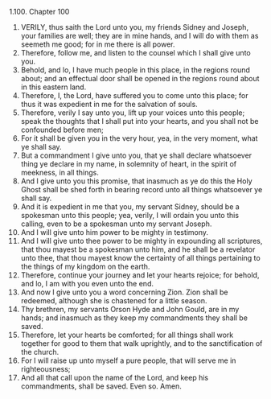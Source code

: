 1.100. Chapter 100
1. VERILY, thus saith the Lord unto you, my friends Sidney and Joseph, your families are well; they are in mine hands, and I will do with them as seemeth me good; for in me there is all power.
2. Therefore, follow me, and listen to the counsel which I shall give unto you.
3. Behold, and lo, I have much people in this place, in the regions round about; and an effectual door shall be opened in the regions round about in this eastern land.
4. Therefore, I, the Lord, have suffered you to come unto this place; for thus it was expedient in me for the salvation of souls.
5. Therefore, verily I say unto you, lift up your voices unto this people; speak the thoughts that I shall put into your hearts, and you shall not be confounded before men;
6. For it shall be given you in the very hour, yea, in the very moment, what ye shall say.
7. But a commandment I give unto you, that ye shall declare whatsoever thing ye declare in my name, in solemnity of heart, in the spirit of meekness, in all things.
8. And I give unto you this promise, that inasmuch as ye do this the Holy Ghost shall be shed forth in bearing record unto all things whatsoever ye shall say.
9. And it is expedient in me that you, my servant Sidney, should be a spokesman unto this people; yea, verily, I will ordain you unto this calling, even to be a spokesman unto my servant Joseph.
10. And I will give unto him power to be mighty in testimony.
11. And I will give unto thee power to be mighty in expounding all scriptures, that thou mayest be a spokesman unto him, and he shall be a revelator unto thee, that thou mayest know the certainty of all things pertaining to the things of my kingdom on the earth.
12. Therefore, continue your journey and let your hearts rejoice; for behold, and lo, I am with you even unto the end.
13. And now I give unto you a word concerning Zion. Zion shall be redeemed, although she is chastened for a little season.
14. Thy brethren, my servants Orson Hyde and John Gould, are in my hands; and inasmuch as they keep my commandments they shall be saved.
15. Therefore, let your hearts be comforted; for all things shall work together for good to them that walk uprightly, and to the sanctification of the church.
16. For I will raise up unto myself a pure people, that will serve me in righteousness;
17. And all that call upon the name of the Lord, and keep his commandments, shall be saved. Even so. Amen.

